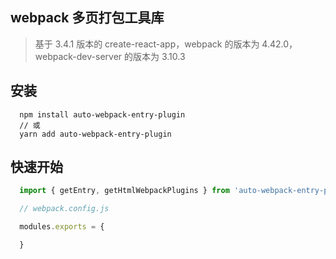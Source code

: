 ## webpack 多页打包工具库
> 基于 3.4.1 版本的 create-react-app，webpack 的版本为 4.42.0，webpack-dev-server 的版本为 3.10.3

## 安装
```
  npm install auto-webpack-entry-plugin
  // 或
  yarn add auto-webpack-entry-plugin
```

## 快速开始
```javascript
  import { getEntry, getHtmlWebpackPlugins } from 'auto-webpack-entry-plugin'

  // webpack.config.js

  modules.exports = {

  }
```